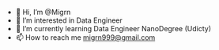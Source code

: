 - 👋 Hi, I’m @Migrn
- 👀 I’m interested in Data Engineer
- 🌱 I’m currently learning Data Engineer NanoDegree (Udicty)
- 📫 How to reach me migrn999@gmail.com

<!---
Migrn/Migrn is a ✨ special ✨ repository because its `README.md` (this file) appears on your GitHub profile.
You can click the Preview link to take a look at your changes.
--->
